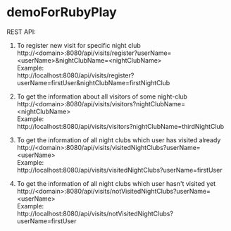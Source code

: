 # demoForRubyPlay

REST API:

1. To register new visit for specific night club<br>
            http://\<domain>:8080/api/visits/register?userName=\<userName>&nightClubName=\<nightClubName><br>
        Example:<br>
            http://localhost:8080/api/visits/register?userName=firstUser&nightClubName=firstNightClub<br>
            
2. To get the information about all visitors of some night-club<br>
            http://\<domain>:8080/api/visits/visitors?nightClubName=\<nightClubName><br>
        Example:<br>
            http://localhost:8080/api/visits/visitors?nightClubName=thirdNightClub<br>
            
3. To get the information of all night clubs which user has visited already<br>
            http://\<domain>:8080/api/visits/visitedNightClubs?userName=\<userName><br>
        Example:<br>
            http://localhost:8080/api/visits/visitedNightClubs?userName=firstUser<br>

4. To get the information of all night clubs which user hasn't visited yet<br>
            http://\<domain>:8080/api/visits/notVisitedNightClubs?userName=\<userName><br>
        Example:<br>
            http://localhost:8080/api/visits/notVisitedNightClubs?userName=firstUser
